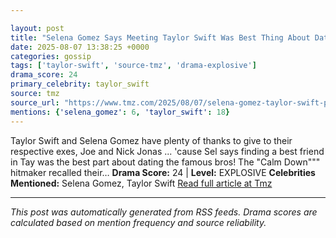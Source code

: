 ```yaml
---

layout: post
title: "Selena Gomez Says Meeting Taylor Swift Was Best Thing About Dating Jonas Brothers"""
date: 2025-08-07 13:38:25 +0000
categories: gossip
tags: ['taylor-swift', 'source-tmz', 'drama-explosive']
drama_score: 24
primary_celebrity: taylor_swift
source: tmz
source_url: "https://www.tmz.com/2025/08/07/selena-gomez-taylor-swift-past-dating-jonas-brothers/"""
mentions: {'selena_gomez': 6, 'taylor_swift': 18}
---
```


Taylor Swift and Selena Gomez have plenty of thanks to give to their respective exes, Joe and Nick Jonas ... 'cause Sel says finding a best friend in Tay was the best part about dating the famous bros! The "Calm Down""" hitmaker recalled their… **Drama Score:** 24 | **Level:** EXPLOSIVE **Celebrities Mentioned:** Selena Gomez, Taylor Swift [Read full article at Tmz](https://www.tmz.com/2025/08/07/selena-gomez-taylor-swift-past-dating-jonas-brothers/)

---

*This post was automatically generated from RSS feeds. Drama scores are calculated based on mention frequency and source reliability.*